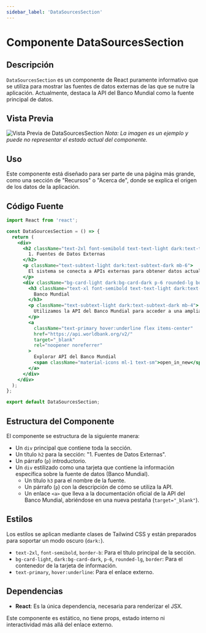 ```yaml
---
sidebar_label: 'DataSourcesSection'
---
```


# Componente DataSourcesSection

## Descripción

`DataSourcesSection` es un componente de React puramente informativo que se utiliza para mostrar las fuentes de datos externas de las que se nutre la aplicación. Actualmente, destaca la API del Banco Mundial como la fuente principal de datos.

## Vista Previa

![Vista Previa de DataSourcesSection](https://i.imgur.com/EjemploDeImagen.png) 
*Nota: La imagen es un ejemplo y puede no representar el estado actual del componente.*

## Uso

Este componente está diseñado para ser parte de una página más grande, como una sección de "Recursos" o "Acerca de", donde se explica el origen de los datos de la aplicación.

## Código Fuente

```jsx
import React from 'react';

const DataSourcesSection = () => {
  return (
    <div>
      <h2 className="text-2xl font-semibold text-text-light dark:text-text-dark mb-4 border-b border-border-light dark:border-border-dark pb-2">
        1. Fuentes de Datos Externas
      </h2>
      <p className="text-subtext-light dark:text-subtext-dark mb-6">
        El sistema se conecta a APIs externas para obtener datos actualizados. La fuente principal es:
      </p>
      <div className="bg-card-light dark:bg-card-dark p-6 rounded-lg border border-border-light dark:border-border-dark">
        <h3 className="text-xl font-semibold text-text-light dark:text-text-dark mb-2">
          Banco Mundial
        </h3>
        <p className="text-subtext-light dark:text-subtext-dark mb-4">
          Utilizamos la API del Banco Mundial para acceder a una amplia gama de indicadores de desarrollo de países de todo el mundo. Esto nos permite proporcionar comparaciones detalladas y actualizadas.
        </p>
        <a 
          className="text-primary hover:underline flex items-center" 
          href="https://api.worldbank.org/v2/"
          target="_blank"
          rel="noopener noreferrer"
        >
          Explorar API del Banco Mundial
          <span className="material-icons ml-1 text-sm">open_in_new</span>
        </a>
      </div>
    </div>
  );
};

export default DataSourcesSection;
```

## Estructura del Componente

El componente se estructura de la siguiente manera:

- Un `div` principal que contiene toda la sección.
- Un título `h2` para la sección: "1. Fuentes de Datos Externas".
- Un párrafo (`p`) introductorio.
- Un `div` estilizado como una tarjeta que contiene la información específica sobre la fuente de datos (Banco Mundial).
  - Un título `h3` para el nombre de la fuente.
  - Un párrafo (`p`) con la descripción de cómo se utiliza la API.
  - Un enlace `<a>` que lleva a la documentación oficial de la API del Banco Mundial, abriéndose en una nueva pestaña (`target="_blank"`).

## Estilos

Los estilos se aplican mediante clases de Tailwind CSS y están preparados para soportar un modo oscuro (`dark:`).
- `text-2xl`, `font-semibold`, `border-b`: Para el título principal de la sección.
- `bg-card-light`, `dark:bg-card-dark`, `p-6`, `rounded-lg`, `border`: Para el contenedor de la tarjeta de información.
- `text-primary`, `hover:underline`: Para el enlace externo.

## Dependencias

- **React**: Es la única dependencia, necesaria para renderizar el JSX.

Este componente es estático, no tiene props, estado interno ni interactividad más allá del enlace externo.